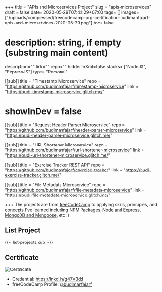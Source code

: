 +++
title = "APIs and Microservices Project"
slug = "apis-microservices"
draft = false
date= 2020-05-29T07:42:29+07:00
tags= []
images=["/uploads/compressed/freecodecamp-org-certification-budimanfajarf-apis-and-microservices-2020-05-29.png"]
toc= false
# description: string, if empty (substring main content)
description=""
link=""
repo=""
hiddenInXml=false
stacks= ["NodeJS", "ExpressJS"]
type= "Personal"

[[sub]]
title = "Timestamp Microservice"
repo = "https://github.com/budimanfajarf/timestamp-microservice"
link = "https://budi-timestamp-microservice.glitch.me/"
# showInDev = false

[[sub]]
title = "Request Header Parser Microservice"
repo = "https://github.com/budimanfajarf/header-parser-microservice"
link = "https://budi-header-parser-microservice.glitch.me/"

[[sub]]
title = "URL Shortener Microservice"
repo = "https://github.com/budimanfajarf/url-shortener-microservice"
link = "https://budi-url-shortener-microservice.glitch.me/"

[[sub]]
title = "Exercise Tracker REST API"
repo = "https://github.com/budimanfajarf/exercise-tracker"
link = "https://budi-exercise-tracker.glitch.me/"

[[sub]]
title = "File Metadata Microservice"
repo = "https://github.com/budimanfajarf/file-metadata-microservice"
link = "https://budi-file-metadata-microservice.glitch.me/"

+++
The projects are from [freeCodeCamp](https://www.freecodecamp.org/ "freeCodeCamp") to applying skills, principles, and concepts I've learned including [NPM Packages](https://github.com/budimanfajarf/packages-npm "Repo Managing Packages with NPM"), [Node and Express](https://github.com/budimanfajarf/node-express "Repo Basic Node and Express"), [MongoDB and Mongoose](https://github.com/budimanfajarf/mongo-mongoose "Repo MongoDB and Mongoose"), etc :)

## List Project

{{< list-projects sub >}}

## Certificate

![Certificate](/uploads/compressed/freecodecamp-org-certification-budimanfajarf-apis-and-microservices-2020-05-29.png)

* Credential: https://lnkd.in/g47V3dd
* freeCodeCamp Profile: [@budimanfajarf](https://www.freecodecamp.org/budimanfajarf)